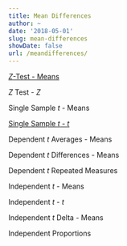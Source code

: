 ```yaml
---
title: Mean Differences
author: ~
date: '2018-05-01'
slug: mean-differences
showDate: false
url: /meandifferences/
---
```

[*Z*-Test - Means](ztestmeans.html)

*Z* Test - *Z*

Single Sample *t* - Means

[Single Sample *t* - *t*](singlett.html)

Dependent *t* Averages - Means

Dependent *t* Differences - Means

Dependent *t* Repeated Measures 

Independent *t* - Means

Independent *t* - *t*

Independent *t* Delta - Means

Independent Proportions
